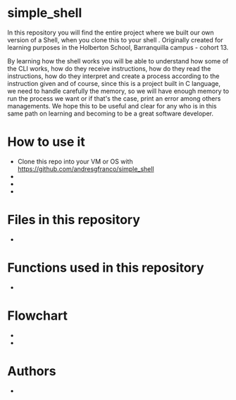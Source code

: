 # simple_shell
In this repository you will find the entire project where we built our own version of a Shell, when you clone this to your shell . Originally created for learning purposes in the Holberton School, Barranquilla campus - cohort 13.

By learning how the shell works you will be able to understand how some of the CLI works, how do they receive instructions, how do they read the instructions, how do they interpret and create a process according to the instruction given and of course, since this is a project built in C language, we need to handle carefully the memory, so we will have enough memory to run the process we want or if that's the case, print an error among others managements. We hope this to be useful and clear for any who is in this same path on learning and becoming to be a great software developer.

# How to use it
- Clone this repo into your VM or OS with https://github.com/andresgfranco/simple_shell
- 
-
-

# Files in this repository
-

# Functions used in this repository
-

# Flowchart
-
-

# Authors
- 
